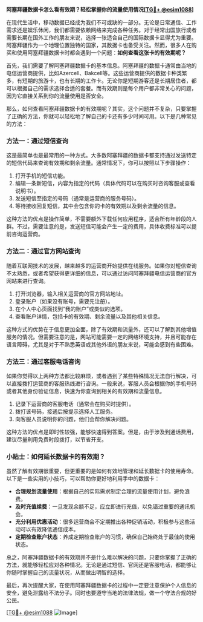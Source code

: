 **阿塞拜疆数据卡怎么看有效期？轻松掌握你的流量使用情况[[TG💪+ @esim1088](https://t.me/s/esim1088)]**

在现代生活中，移动数据已经成为我们不可或缺的一部分。无论是日常通信、工作需求还是娱乐休闲，我们都需要依赖网络来完成各种任务。对于经常出国旅行或者需要长期在国外工作的朋友来说，选择一张适合自己的国际数据卡显得尤为重要。阿塞拜疆作为一个地理位置独特的国家，其数据卡也备受关注。然而，很多人在购买和使用阿塞拜疆数据卡时都会遇到一个问题：**如何查看这张卡的有效期呢？**

首先，我们需要了解阿塞拜疆数据卡的基本信息。阿塞拜疆的数据卡通常由当地的电信运营商提供，比如Azercell、Bakcell等。这些运营商提供的数据卡种类繁多，有短期的旅游卡，也有长期的工作卡。无论你是短期游客还是长期居住者，都可以根据自己的需求选择合适的套餐。而有效期则是每个用户都非常关心的问题，因为它直接关系到你的流量使用是否安全。

那么，如何查看阿塞拜疆数据卡的有效期呢？其实，这个问题并不复杂，只要掌握了正确的方法，你就可以轻松地了解自己的卡还有多少时间可用。以下是几种常见的方法：

### 方法一：通过短信查询

这是最简单也是最常用的一种方式。大多数阿塞拜疆的数据卡都支持通过发送特定的短信代码来查询有效期和剩余流量。通常情况下，你可以按照以下步骤操作：

1. 打开手机的短信功能。
2. 编辑一条新短信，内容为指定的代码（具体代码可以在购买时咨询客服或查看说明书）。
3. 发送短信至指定的号码（通常是运营商的服务号码）。
4. 等待接收回复短信，其中会包含你的卡的有效期以及剩余流量的信息。

这种方法的优点是操作简单，不需要额外下载任何应用程序，适合所有年龄段的人群。不过，需要注意的是，发送短信可能会产生一定的费用，具体收费标准可以提前咨询运营商。

### 方法二：通过官方网站查询

随着互联网技术的发展，越来越多的运营商开始提供在线服务。如果你对短信查询不太熟悉，或者希望获得更详细的信息，可以通过访问阿塞拜疆电信运营商的官方网站来进行查询。

1. 打开浏览器，输入相关运营商的官方网站地址。
2. 登录账户（如果没有账号，需要先注册）。
3. 在个人中心页面找到“我的账户”或类似的选项。
4. 查看账户详情，包括卡的有效期、剩余流量以及其他相关信息。

这种方式的优势在于信息更加全面，除了有效期和流量外，还可以了解到其他增值服务的情况。但需要注意的是，网站可能需要一定的网络环境支持，并且可能存在语言障碍，尤其是对于不熟悉英语或其他外语的朋友来说，可能会感到有些困难。

### 方法三：通过客服电话咨询

如果你觉得以上两种方法都比较麻烦，或者遇到了某些特殊情况无法自行解决，可以直接拨打运营商的客服热线进行咨询。一般来说，客服人员会根据你的手机号码或者其他身份验证信息，快速为你查询到相关的有效期和流量信息。

1. 记录下运营商的客服电话（通常会在购买时提供）。
2. 拨打该号码，接通后按提示选择人工服务。
3. 向客服人员说明你的问题，他们会帮你解决问题。

这种方法的优点是即时性较强，能够快速得到答案。但是，由于涉及到通话费用，建议尽量利用免费时段拨打，以节省开支。

### 小贴士：如何延长数据卡的有效期？

虽然了解有效期很重要，但更重要的是如何有效地管理和延长数据卡的使用寿命。以下是一些实用的小技巧，可以帮助你更好地利用手中的数据卡：

- **合理规划流量使用**：根据自己的实际需求制定合理的流量使用计划，避免浪费。
- **及时充值续费**：一旦发现余额不足，应立即进行充值，以免错过重要的通讯机会。
- **充分利用优惠活动**：很多运营商会不定期推出各种促销活动，积极参与这些活动可以有效降低通信成本。
- **定期检查账户状态**：养成定期检查账户的习惯，确保自己始终处于最佳的使用状态。

总之，阿塞拜疆数据卡的有效期并不是什么难以解决的问题，只要你掌握了正确的方法，就能够轻松应对各种情况。无论是通过短信、官网还是客服电话，都能够让你随时掌握自己的流量状况，从而做出明智的选择。

最后，再次提醒大家，在使用阿塞拜疆数据卡的过程中一定要注意保护个人信息的安全，避免泄露给不法分子。同时也要遵守当地的法律法规，做一个守法合规的好公民。

[[TG💪+ @esim1088](https://t.me/s/esim1088) ![Image](https://i.postimg.cc/4NQfJmqS/Snipaste-2025-05-13-00-14-12.png)]